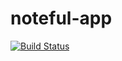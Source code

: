 # noteful-app

[![Build Status](https://travis-ci.org/thinkful-ei23/DavidF-noteful-v1.svg?branch=master)](https://travis-ci.org/thinkful-ei23/DavidF-noteful-v1)
